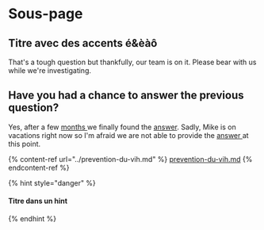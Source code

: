 # Sous-page

## Titre avec des accents é&èàô <a href="ancre_personnalise" id="ancre_personnalise"></a>

That's a tough question but thankfully, our team is on it. Please bear with us while we're investigating.

## Have you had a chance to answer the previous question?

Yes, after a few [months ](./)we finally found the [answer](sous-page.md#titre-avec-des-accents-e-and-eao). Sadly, Mike is on vacations right now so I'm afraid we are not able to provide the [answer ](../prevention-du-vih.md#sous-partie)at this point.

{% content-ref url="../prevention-du-vih.md" %}
[prevention-du-vih.md](../prevention-du-vih.md)
{% endcontent-ref %}

{% hint style="danger" %}
#### Titre dans un hint
{% endhint %}

